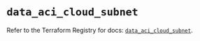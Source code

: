 # `data_aci_cloud_subnet`

Refer to the Terraform Registry for docs: [`data_aci_cloud_subnet`](https://registry.terraform.io/providers/ciscodevnet/aci/2.17.0/docs/data-sources/cloud_subnet).
